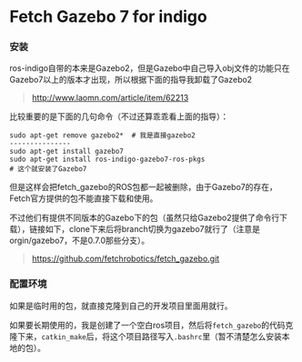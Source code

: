 # Fetch Gazebo 7 for indigo

### 安装
ros-indigo自带的本来是Gazebo2，但是Gazebo中自己导入obj文件的功能只在Gazebo7以上的版本才出现，所以根据下面的指导我卸载了Gazebo2
> http://www.laomn.com/article/item/62213


比较重要的是下面的几句命令（不过还算乖乖看上面的指导）：

 ```
 sudo apt-get remove gazebo2*  # 我是直接gazebo2
 ---------------
 sudo apt-get install gazebo7
 sudo apt-get install ros-indigo-gazebo7-ros-pkgs
# 这个就安装了Gazebo7
 ```
但是这样会把fetch_gazebo的ROS包都一起被删除，由于Gazebo7的存在，Fetch官方提供的包不能直接下载和使用。

不过他们有提供不同版本的Gazebo下的包（虽然只给Gazebo2提供了命令行下载），链接如下，clone下来后将branch切换为gazebo7就行了（注意是orgin/gazebo7，不是0.7.0那些分支）。
> https://github.com/fetchrobotics/fetch_gazebo.git

### 配置环境
如果是临时用的包，就直接克隆到自己的开发项目里面用就行。

如果要长期使用的，我是创建了一个空白ros项目，然后将```fetch_gazebo```的代码克隆下来，```catkin_make```后，将这个项目路径写入```.bashrc```里（暂不清楚怎么安装本地的包）。
